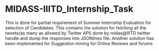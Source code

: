 # MIDASS-IIITD_Internship_Task
This is done for partial requirement of Summer Internship Evaluation for selection of Candidates. This contains the solution for fetching all the tweets(as many as allowed by Twitter API) done by midas@IIITD twitter handle and dump the responses into JSONlines file. Another solution has been implemented for  Suggestion mining for Online Reviews and forums
